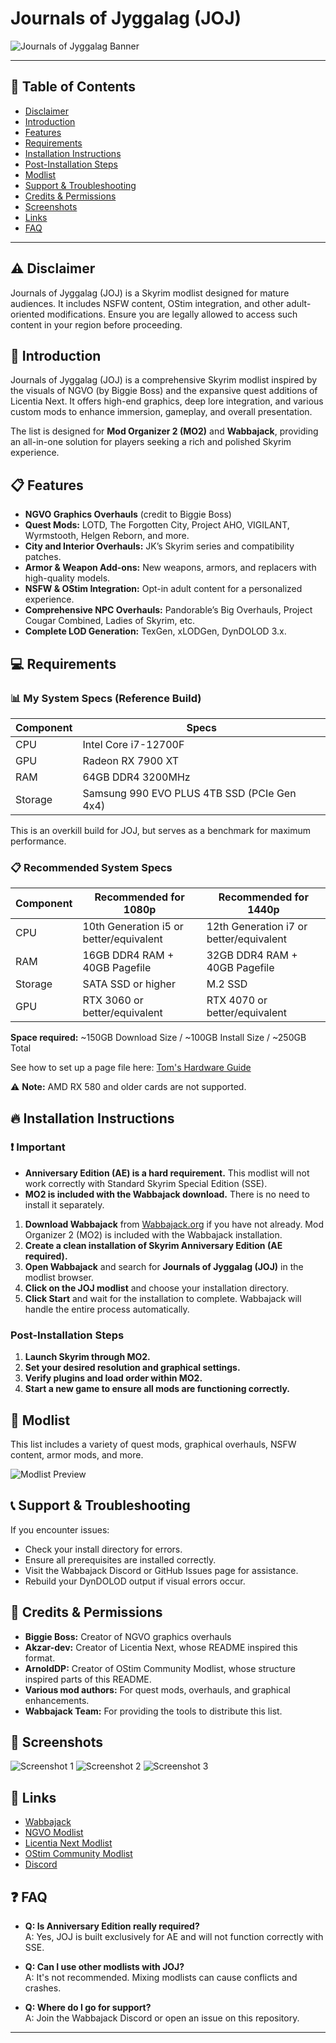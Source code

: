 # Journals of Jyggalag (JOJ)

![Journals of Jyggalag Banner](https://i.imgur.com/example.png)

---

## 📖 Table of Contents
- [Disclaimer](#-Disclaimer)
- [Introduction](#-Introduction)
- [Features](#-Features)
- [Requirements](#-Requirements)
- [Installation Instructions](#-Installation-Instructions)
- [Post-Installation Steps](#-Post-Installation-Steps)
- [Modlist](#-Modlist)
- [Support & Troubleshooting](#-Support--Troubleshooting)
- [Credits & Permissions](#-Credits--Permissions)
- [Screenshots](#-Screenshots)
- [Links](#-Links)
- [FAQ](#-FAQ)

---

## ⚠️ Disclaimer

Journals of Jyggalag (JOJ) is a Skyrim modlist designed for mature audiences. It includes NSFW content, OStim integration, and other adult-oriented modifications. Ensure you are legally allowed to access such content in your region before proceeding.

## 📌 Introduction

Journals of Jyggalag (JOJ) is a comprehensive Skyrim modlist inspired by the visuals of NGVO (by Biggie Boss) and the expansive quest additions of Licentia Next. It offers high-end graphics, deep lore integration, and various custom mods to enhance immersion, gameplay, and overall presentation.

The list is designed for **Mod Organizer 2 (MO2)** and **Wabbajack**, providing an all-in-one solution for players seeking a rich and polished Skyrim experience.

## 📋 Features

- **NGVO Graphics Overhauls** (credit to Biggie Boss)
- **Quest Mods:** LOTD, The Forgotten City, Project AHO, VIGILANT, Wyrmstooth, Helgen Reborn, and more.
- **City and Interior Overhauls:** JK’s Skyrim series and compatibility patches.
- **Armor & Weapon Add-ons:** New weapons, armors, and replacers with high-quality models.
- **NSFW & OStim Integration:** Opt-in adult content for a personalized experience.
- **Comprehensive NPC Overhauls:** Pandorable’s Big Overhauls, Project Cougar Combined, Ladies of Skyrim, etc.
- **Complete LOD Generation:** TexGen, xLODGen, DynDOLOD 3.x.

## 💻 Requirements

### 📊 My System Specs (Reference Build)

| Component  | Specs                                  |
|------------|---------------------------------------|
| CPU        | Intel Core i7-12700F                  |
| GPU        | Radeon RX 7900 XT                     |
| RAM        | 64GB DDR4 3200MHz                     |
| Storage    | Samsung 990 EVO PLUS 4TB SSD (PCIe Gen 4x4)  |

This is an overkill build for JOJ, but serves as a benchmark for maximum performance.

### 📋 Recommended System Specs

| Component  | Recommended for 1080p                   | Recommended for 1440p                       |
|------------|-----------------------------------------|--------------------------------------------|
| CPU        | 10th Generation i5 or better/equivalent | 12th Generation i7 or better/equivalent    |
| RAM        | 16GB DDR4 RAM + 40GB Pagefile           | 32GB DDR4 RAM + 40GB Pagefile              |
| Storage    | SATA SSD or higher                      | M.2 SSD                                    |
| GPU        | RTX 3060 or better/equivalent           | RTX 4070 or better/equivalent             |

**Space required:** ~150GB Download Size / ~100GB Install Size / ~250GB Total

See how to set up a page file here: [Tom's Hardware Guide](https://www.tomshardware.com/news/how-to-manage-virtual-memory-pagefile-windows-10,36929.html)

⚠️ **Note:** AMD RX 580 and older cards are not supported.

## 🔥 Installation Instructions

### ❗ Important
- **Anniversary Edition (AE) is a hard requirement.** This modlist will not work correctly with Standard Skyrim Special Edition (SSE).
- **MO2 is included with the Wabbajack download.** There is no need to install it separately.

1. **Download Wabbajack** from [Wabbajack.org](https://www.wabbajack.org/) if you have not already. Mod Organizer 2 (MO2) is included with the Wabbajack installation.
2. **Create a clean installation of Skyrim Anniversary Edition (AE required).**
3. **Open Wabbajack** and search for **Journals of Jyggalag (JOJ)** in the modlist browser.
4. **Click on the JOJ modlist** and choose your installation directory.
5. **Click Start** and wait for the installation to complete. Wabbajack will handle the entire process automatically.

### Post-Installation Steps

1. **Launch Skyrim through MO2.**
2. **Set your desired resolution and graphical settings.**
3. **Verify plugins and load order within MO2.**
4. **Start a new game to ensure all mods are functioning correctly.**

## 📜 Modlist

This list includes a variety of quest mods, graphical overhauls, NSFW content, armor mods, and more.

![Modlist Preview](https://i.imgur.com/example2.png)

## 📞 Support & Troubleshooting

If you encounter issues:
- Check your install directory for errors.
- Ensure all prerequisites are installed correctly.
- Visit the Wabbajack Discord or GitHub Issues page for assistance.
- Rebuild your DynDOLOD output if visual errors occur.

## 🤝 Credits & Permissions

- **Biggie Boss:** Creator of NGVO graphics overhauls
- **Akzar-dev:** Creator of Licentia Next, whose README inspired this format.
- **ArnoldDP:** Creator of OStim Community Modlist, whose structure inspired parts of this README.
- **Various mod authors:** For quest mods, overhauls, and graphical enhancements.
- **Wabbajack Team:** For providing the tools to distribute this list.

## 📸 Screenshots

![Screenshot 1](https://i.imgur.com/example3.png)
![Screenshot 2](https://i.imgur.com/example4.png)
![Screenshot 3](https://i.imgur.com/example5.png)

## 🔗 Links

- [Wabbajack](https://www.wabbajack.org/)
- [NGVO Modlist](https://github.com/biggie-boss/NGVO)
- [Licentia Next Modlist](https://github.com/akzar-dev/licentia)
- [OStim Community Modlist](https://github.com/ArnoldDP/OStim-Community-Modlist)
- [Discord](https://discord.gg/YourDiscordLink)

## ❓ FAQ

- **Q: Is Anniversary Edition really required?**  
  A: Yes, JOJ is built exclusively for AE and will not function correctly with SSE.

- **Q: Can I use other modlists with JOJ?**  
  A: It's not recommended. Mixing modlists can cause conflicts and crashes.

- **Q: Where do I go for support?**  
  A: Join the Wabbajack Discord or open an issue on this repository.

---




